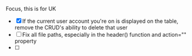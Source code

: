 Focus, this is for UK


- [X] If the current user account you're on is displayed on the table, remove the CRUD's ability to delete that user
- [ ] Fix all file paths, especially in the header() function and action="" property
- [ ] 